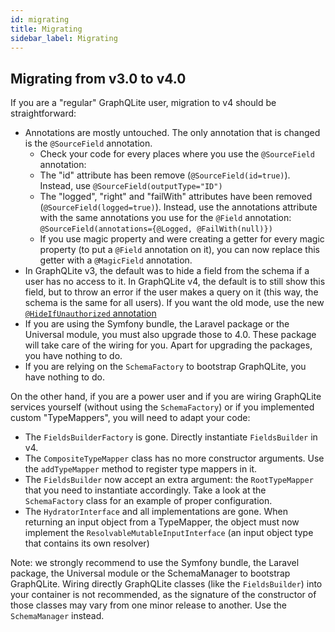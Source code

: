 ```yaml
---
id: migrating
title: Migrating
sidebar_label: Migrating
---
```


## Migrating from v3.0 to v4.0

If you are a "regular" GraphQLite user, migration to v4 should be straightforward:

- Annotations are mostly untouched. The only annotation that is changed is the `@SourceField` annotation.
    - Check your code for every places where you use the `@SourceField` annotation:
    - The "id" attribute has been remove (`@SourceField(id=true)`). Instead, use `@SourceField(outputType="ID")`
    - The "logged", "right" and "failWith" attributes have been removed (`@SourceField(logged=true)`).
      Instead, use the annotations attribute with the same annotations you use for the `@Field` annotation: 
      `@SourceField(annotations={@Logged, @FailWith(null)})`
    - If you use magic property and were creating a getter for every magic property (to put a `@Field` annotation on it),
      you can now replace this getter with a `@MagicField` annotation.
- In GraphQLite v3, the default was to hide a field from the schema if a user has no access to it.
  In GraphQLite v4, the default is to still show this field, but to throw an error if the user makes a query on it
  (this way, the schema is the same for all users). If you want the old mode, use the new
  [`@HideIfUnauthorized` annotation](annotations_reference.md#hideifunauthorized-annotation)
- If you are using the Symfony bundle, the Laravel package or the Universal module, you must also upgrade those to 4.0.
  These package will take care of the wiring for you. Apart for upgrading the packages, you have nothing to do.
- If you are relying on the `SchemaFactory` to bootstrap GraphQLite, you have nothing to do.

On the other hand, if you are a power user and if you are wiring GraphQLite services yourself (without using the 
`SchemaFactory`) or if you implemented custom "TypeMappers", you will need to adapt your code:

- The `FieldsBuilderFactory` is gone. Directly instantiate `FieldsBuilder` in v4.
- The `CompositeTypeMapper` class has no more constructor arguments. Use the `addTypeMapper` method to register 
  type mappers in it.
- The `FieldsBuilder` now accept an extra argument: the `RootTypeMapper` that you need to instantiate accordingly. Take
  a look at the `SchemaFactory` class for an example of proper configuration.
- The `HydratorInterface` and all implementations are gone. When returning an input object from a TypeMapper, the object
  must now implement the `ResolvableMutableInputInterface` (an input object type that contains its own resolver)

Note: we strongly recommend to use the Symfony bundle, the Laravel package, the Universal module or the SchemaManager
to bootstrap GraphQLite. Wiring directly GraphQLite classes (like the `FieldsBuilder`) into your container is not recommended,
as the signature of the constructor of those classes may vary from one minor release to another.
Use the `SchemaManager` instead.
